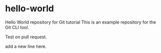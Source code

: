 # hello-world
Hello World repository for Git tutorial
This is an example repository for the Git CLI tool.

Test on pull request.

add a new line here.